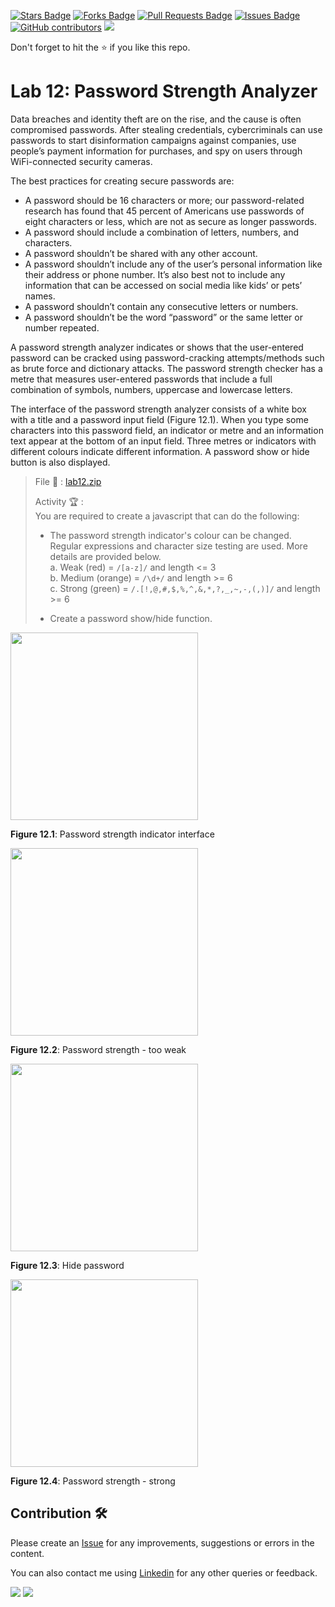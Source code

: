 <a href="https://github.com/drshahizan/learn-php/stargazers"><img src="https://img.shields.io/github/stars/drshahizan/learn-php" alt="Stars Badge"/></a>
<a href="https://github.com/drshahizan/learn-php/network/members"><img src="https://img.shields.io/github/forks/drshahizan/learn-php" alt="Forks Badge"/></a>
<a href="https://github.com/drshahizan/learn-php/pulls"><img src="https://img.shields.io/github/issues-pr/drshahizan/learn-php" alt="Pull Requests Badge"/></a>
<a href="https://github.com/drshahizan/learn-php/issues"><img src="https://img.shields.io/github/issues/drshahizan/learn-php" alt="Issues Badge"/></a>
<a href="https://github.com/drshahizan/learn-php/graphs/contributors"><img alt="GitHub contributors" src="https://img.shields.io/github/contributors/drshahizan/learn-php?color=2b9348"></a>
![](https://visitor-badge.glitch.me/badge?page_id=drshahizan/learn-php)

Don't forget to hit the :star: if you like this repo.

# Lab 12: Password Strength Analyzer

Data breaches and identity theft are on the rise, and the cause is often compromised passwords. After stealing credentials, cybercriminals can use passwords to start disinformation campaigns against companies, use people’s payment information for purchases, and spy on users through WiFi-connected security cameras.

The best practices for creating secure passwords are:
- A password should be 16 characters or more; our password-related research has found that 45 percent of Americans use passwords of eight characters or less, which are not as secure as longer passwords.
- A password should include a combination of letters, numbers, and characters.
- A password shouldn’t be shared with any other account.
- A password shouldn’t include any of the user’s personal information like their address or phone number. It’s also best not to include any information that can be accessed on social media like kids’ or pets’ names.
- A password shouldn’t contain any consecutive letters or numbers.
- A password shouldn’t be the word “password” or the same letter or number repeated.

A password strength analyzer indicates or shows that the user-entered password can be cracked using password-cracking attempts/methods such as brute force and dictionary attacks. The password strength checker has a metre that measures user-entered passwords that include a full combination of symbols, numbers, uppercase and lowercase letters.

The interface of the password strength analyzer consists of a white box with a title and a password input field (Figure 12.1). When you type some characters into this password field, an indicator or metre and an information text appear at the bottom of an input field. Three metres or indicators with different colours indicate different information. A password show or hide button is also displayed.

> File 📁 : [lab12.zip](./download/lab12.zip?raw=true)
> 
> Activity 🏆 :<br>
> You are required to create a javascript that can do the following:
> - The password strength indicator's colour can be changed. Regular expressions and character size testing are used. More details are provided below.<br>
>     a. Weak (red) = `/[a-z]/` and length <= 3<br>
>     b. Medium (orange) = `/\d+/` and length >= 6<br>
>     c. Strong (green) = `/.[!,@,#,$,%,^,&,*,?,_,~,-,(,)]/` and length >= 6<br>
> 
> - Create a password show/hide function.
> 

<img src="./download/l12int-a.png" width="300" />

**Figure 12.1**: Password strength indicator interface

<img src="./download/l12int-b.png" width="300" />

**Figure 12.2**: Password strength - too weak

<img src="./download/l12int-c.png" width="300" />

**Figure 12.3**: Hide password

<img src="./download/l12int-d.png" width="300" />

**Figure 12.4**: Password strength - strong

## Contribution 🛠️
Please create an [Issue](https://github.com/drshahizan/learn-php/issues) for any improvements, suggestions or errors in the content.

You can also contact me using [Linkedin](https://www.linkedin.com/in/drshahizan/) for any other queries or feedback.

![](https://komarev.com/ghpvc/?username=drshahizan&label=Views&color=0e75b6&style=flat)
![](https://hit.yhype.me/github/profile?user_id=81284918)

